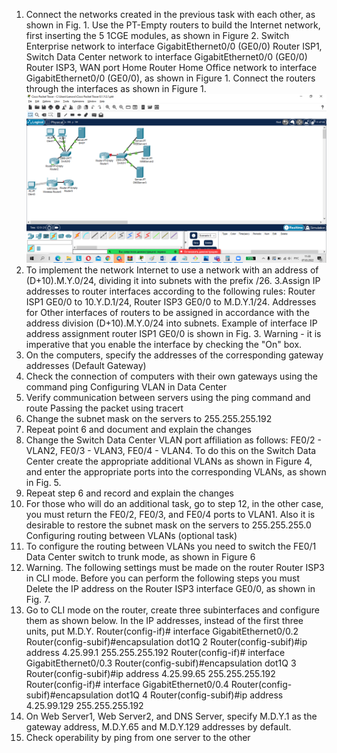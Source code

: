 1. Connect the networks created in the previous task with each other, as shown in Fig. 1. Use the PT-Empty routers to build the Internet network, first inserting the 5 1CGE modules, as shown in Figure 2. Switch Enterprise network to interface GigabitEthernet0/0 (GE0/0) Router ISP1, Switch Data Center network to interface GigabitEthernet0/0 (GE0/0) Router ISP3, WAN port Home Router Home Office network to interface GigabitEthernet0/0 (GE0/0), as shown in Figure 1. Connect the routers through the interfaces as shown in Figure 1.
![](https://github.com/Dmitriy282/DevOps_online_Vinnytsia_2022Q1Q2/blob/main/m3/task3.2/image%20(1).png)
2. To implement the network Internet to use a network with an address of (D+10).M.Y.0/24, dividing it into subnets with the prefix /26.
3.Assign IP addresses to router interfaces according to the following rules: Router ISP1 GE0/0 to 10.Y.D.1/24, Router ISP3 GE0/0 to M.D.Y.1/24. Addresses for Other interfaces of routers to be assigned in accordance with the address division (D+10).M.Y.0/24 into subnets. Example of interface IP address assignment router ISP1 GE0/0 is shown in Fig. 3. Warning - it is imperative that you enable the interface by checking the "On" box.
4. On the computers, specify the addresses of the corresponding gateway addresses (Default Gateway)
5. Check the connection of computers with their own gateways using the command ping
Configuring VLAN in Data Center
6. Verify communication between servers using the ping command and route Passing the packet using tracert
7. Change the subnet mask on the servers to 255.255.255.192
8. Repeat point 6 and document and explain the changes
9. Change the Switch Data Center VLAN port affiliation as follows: FE0/2 -
VLAN2, FE0/3 - VLAN3, FE0/4 - VLAN4. To do this on the Switch Data Center create the appropriate additional VLANs as shown in Figure 4, and enter the appropriate
ports into the corresponding VLANs, as shown in Fig. 5.
10. Repeat step 6 and record and explain the changes
11. For those who will do an additional task, go to step 12, in the other case, you must return the FE0/2, FE0/3, and FE0/4 ports to VLAN1. Also it is desirable to restore the subnet mask on the servers to 255.255.255.0
Configuring routing between VLANs (optional task)
12. To configure the routing between VLANs you need to switch the FE0/1
Data Center switch to trunk mode, as shown in Figure 6
13. Warning. The following settings must be made on the router
Router ISP3 in CLI mode. Before you can perform the following steps you must Delete the IP address on the Router ISP3 interface GE0/0, as shown in Fig. 7.
14. Go to CLI mode on the router, create three subinterfaces and configure them as shown below. In the IP addresses, instead of the first three units, put M.D.Y.
Router(config-if)# interface GigabitEthernet0/0.2
Router(config-subif)#encapsulation dot1Q 2
Router(config-subif)#ip address 4.25.99.1 255.255.255.192
Router(config-if)# interface GigabitEthernet0/0.3
Router(config-subif)#encapsulation dot1Q 3
Router(config-subif)#ip address 4.25.99.65 255.255.255.192
Router(config-if)# interface GigabitEthernet0/0.4
Router(config-subif)#encapsulation dot1Q 4
Router(config-subif)#ip address 4.25.99.129 255.255.255.192
15. On Web Server1, Web Server2, and DNS Server, specify M.D.Y.1 as the gateway address, M.D.Y.65 and M.D.Y.129 addresses by default.
16. Check operability by ping from one server to the other

